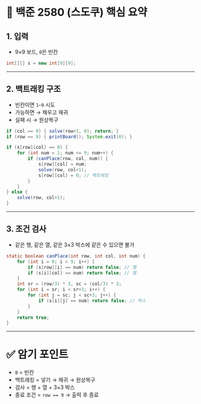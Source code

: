 # 📌 백준 2580 (스도쿠) 핵심 요약

## 1. 입력
- 9×9 보드, `0`은 빈칸
```java
int[][] s = new int[9][9];
```

---

## 2. 백트래킹 구조
- 빈칸이면 `1~9` 시도
- 가능하면 → 채우고 재귀
- 실패 시 → 원상복구
```java
if (col == 9) { solve(row+1, 0); return; }
if (row == 9) { printBoard(); System.exit(0); }

if (s[row][col] == 0) {
    for (int num = 1; num <= 9; num++) {
        if (canPlace(row, col, num)) {
            s[row][col] = num;
            solve(row, col+1);
            s[row][col] = 0; // 백트래킹
        }
    }
} else {
    solve(row, col+1);
}
```

---

## 3. 조건 검사
- 같은 행, 같은 열, 같은 3×3 박스에 같은 수 있으면 불가
```java
static boolean canPlace(int row, int col, int num) {
    for (int i = 0; i < 9; i++) {
        if (s[row][i] == num) return false; // 행
        if (s[i][col] == num) return false; // 열
    }
    int sr = (row/3) * 3, sc = (col/3) * 3;
    for (int i = sr; i < sr+3; i++) {
        for (int j = sc; j < sc+3; j++) {
            if (s[i][j] == num) return false; // 박스
        }
    }
    return true;
}
```

---

# ✅ 암기 포인트
- `0` = 빈칸  
- 백트래킹 = 넣기 → 재귀 → 원상복구  
- 검사 = 행 + 열 + 3×3 박스  
- 종료 조건 = `row == 9` → 출력 후 종료
